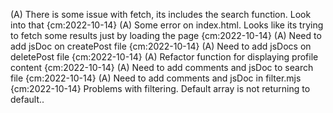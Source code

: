 (A) There is some issue with fetch, its includes the search function. Look into that {cm:2022-10-14}
(A) Some error on index.html. Looks like its trying to fetch some results just by loading the page {cm:2022-10-14}
(A) Need to add jsDoc on createPost file {cm:2022-10-14}
(A) Need to add jsDocs on deletePost file {cm:2022-10-14}
(A) Refactor function for displaying profile content {cm:2022-10-14}
(A) Need to add comments and jsDoc to search file {cm:2022-10-14}
(A) Need to add comments and jsDoc in filter.mjs {cm:2022-10-14}
Problems with filtering. Default array is not returning to default.. 
